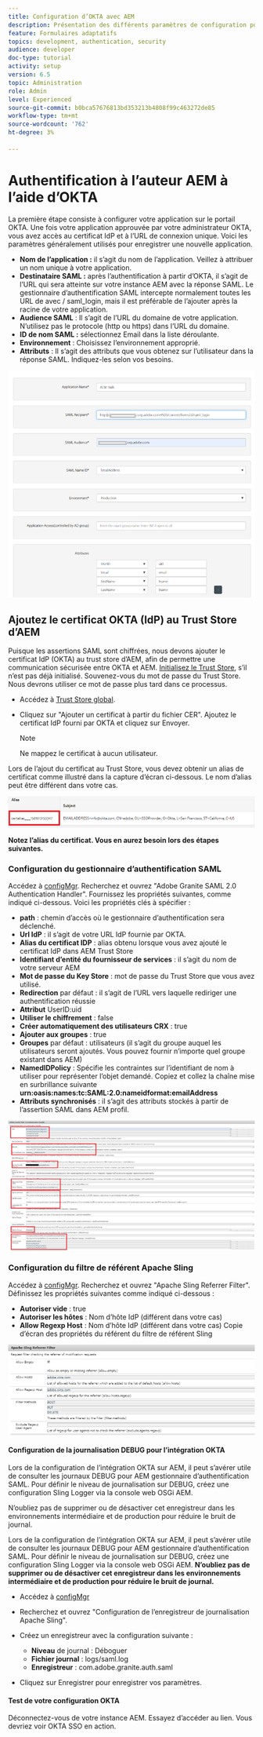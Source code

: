 ```yaml
---
title: Configuration d’OKTA avec AEM
description: Présentation des différents paramètres de configuration pour l’utilisation de l’authentification unique à l’aide des données d’identification
feature: Formulaires adaptatifs
topics: development, authentication, security
audience: developer
doc-type: tutorial
activity: setup
version: 6.5
topic: Administration
role: Admin
level: Experienced
source-git-commit: b0bca57676813bd353213b4808f99c463272de85
workflow-type: tm+mt
source-wordcount: '762'
ht-degree: 3%

---
```



# Authentification à l’auteur AEM à l’aide d’OKTA

La première étape consiste à configurer votre application sur le portail OKTA. Une fois votre application approuvée par votre administrateur OKTA, vous avez accès au certificat IdP et à l’URL de connexion unique. Voici les paramètres généralement utilisés pour enregistrer une nouvelle application.

* **Nom de l’application :** il s’agit du nom de l’application. Veillez à attribuer un nom unique à votre application.
* **Destinataire SAML :** après l’authentification à partir d’OKTA, il s’agit de l’URL qui sera atteinte sur votre instance AEM avec la réponse SAML. Le gestionnaire d’authentification SAML intercepte normalement toutes les URL de avec / saml_login, mais il est préférable de l’ajouter après la racine de votre application.
* **Audience SAML** : Il s’agit de l’URL du domaine de votre application. N’utilisez pas le protocole (http ou https) dans l’URL du domaine.
* **ID de nom SAML :** sélectionnez Email dans la liste déroulante.
* **Environnement** : Choisissez l’environnement approprié.
* **Attributs** : Il s’agit des attributs que vous obtenez sur l’utilisateur dans la réponse SAML. Indiquez-les selon vos besoins.


![okta-application](assets/okta-app-settings-blurred.PNG)


## Ajoutez le certificat OKTA (IdP) au Trust Store d’AEM

Puisque les assertions SAML sont chiffrées, nous devons ajouter le certificat IdP (OKTA) au trust store d’AEM, afin de permettre une communication sécurisée entre OKTA et AEM.
[Initialisez le Trust Store](http://localhost:4502/libs/granite/security/content/truststore.html), s’il n’est pas déjà initialisé.
Souvenez-vous du mot de passe du Trust Store. Nous devrons utiliser ce mot de passe plus tard dans ce processus.

* Accédez à [Trust Store global](http://localhost:4502/libs/granite/security/content/truststore.html).
* Cliquez sur &quot;Ajouter un certificat à partir du fichier CER&quot;. Ajoutez le certificat IdP fourni par OKTA et cliquez sur Envoyer.

   >[!NOTE]
   >
   >Ne mappez le certificat à aucun utilisateur.

Lors de l’ajout du certificat au Trust Store, vous devez obtenir un alias de certificat comme illustré dans la capture d’écran ci-dessous. Le nom d’alias peut être différent dans votre cas.

![Certificate-alias](assets/cert-alias.PNG)

**Notez l’alias du certificat. Vous en aurez besoin lors des étapes suivantes.**

### Configuration du gestionnaire d’authentification SAML

Accédez à [configMgr](http://localhost:4502/system/console/configMgr).
Recherchez et ouvrez &quot;Adobe Granite SAML 2.0 Authentication Handler&quot;.
Fournissez les propriétés suivantes, comme indiqué ci-dessous.
Voici les propriétés clés à spécifier :

* **path**  : chemin d’accès où le gestionnaire d’authentification sera déclenché.
* **Url IdP** : il s’agit de votre URL IdP fournie par OKTA.
* **Alias du certificat IDP** : alias obtenu lorsque vous avez ajouté le certificat IdP dans AEM Trust Store
* **Identifiant d’entité du fournisseur de services** : il s’agit du nom de votre serveur AEM
* **Mot de passe du Key Store** : mot de passe du Trust Store que vous avez utilisé.
* **Redirection** par défaut : il s’agit de l’URL vers laquelle rediriger une authentification réussie
* **Attribut** UserID:uid
* **Utiliser le chiffrement** : false
* **Créer automatiquement des utilisateurs CRX** : true
* **Ajouter aux groupes** : true
* **Groupes** par défaut : utilisateurs (il s’agit du groupe auquel les utilisateurs seront ajoutés. Vous pouvez fournir n’importe quel groupe existant dans AEM)
* **NamedIDPolicy** : Spécifie les contraintes sur l’identifiant de nom à utiliser pour représenter l’objet demandé. Copiez et collez la chaîne mise en surbrillance suivante **urn:oasis:names:tc:SAML:2.0:nameidformat:emailAddress**
* **Attributs synchronisés**  : il s’agit des attributs stockés à partir de l’assertion SAML dans AEM profil.

![saml-authentication-handler](assets/saml-authentication-settings-blurred.PNG)

### Configuration du filtre de référent Apache Sling

Accédez à [configMgr](http://localhost:4502/system/console/configMgr).
Recherchez et ouvrez &quot;Apache Sling Referrer Filter&quot;. Définissez les propriétés suivantes comme indiqué ci-dessous :

* **Autoriser vide** : true
* **Autoriser les hôtes** : Nom d’hôte IdP (différent dans votre cas)
* **Allow Regexp Host** : Nom d’hôte IdP (différent dans votre cas) Copie d’écran des propriétés du référent du filtre de référent Sling

![referrer-filter](assets/sling-referrer-filter.PNG)

#### Configuration de la journalisation DEBUG pour l’intégration OKTA

Lors de la configuration de l’intégration OKTA sur AEM, il peut s’avérer utile de consulter les journaux DEBUG pour AEM gestionnaire d’authentification SAML. Pour définir le niveau de journalisation sur DEBUG, créez une configuration Sling Logger via la console web OSGi AEM.

N’oubliez pas de supprimer ou de désactiver cet enregistreur dans les environnements intermédiaire et de production pour réduire le bruit de journal.

Lors de la configuration de l’intégration OKTA sur AEM, il peut s’avérer utile de consulter les journaux DEBUG pour AEM gestionnaire d’authentification SAML. Pour définir le niveau de journalisation sur DEBUG, créez une configuration Sling Logger via la console web OSGi AEM.
**N’oubliez pas de supprimer ou de désactiver cet enregistreur dans les environnements intermédiaire et de production pour réduire le bruit de journal.**
* Accédez à [configMgr](http://localhost:4502/system/console/configMgr)

* Recherchez et ouvrez &quot;Configuration de l’enregistreur de journalisation Apache Sling&quot;.
* Créez un enregistreur avec la configuration suivante :
   * **Niveau** de journal : Déboguer
   * **Fichier journal** : logs/saml.log
   * **Enregistreur** : com.adobe.granite.auth.saml
* Cliquez sur Enregistrer pour enregistrer vos paramètres.



#### Test de votre configuration OKTA

Déconnectez-vous de votre instance AEM. Essayez d’accéder au lien. Vous devriez voir OKTA SSO en action.
